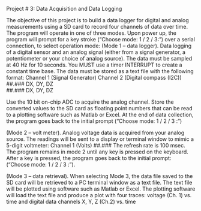 Project # 3: Data Acquisition and Data Logging


The objective of this project is to build a data logger for digital and analog measurements using a SD card to record four channels of data over time. The program will operate in one of three modes. Upon power up, the program will prompt for a key stroke (“Choose mode: 1 / 2 / 3:”) over a serial connection, to select operation mode:
(Mode 1 – data logger).  Data logging of a digital sensor and an analog signal (either from a signal generator, a potentiometer or your choice of analog source). The data must be sampled at 40 Hz for 10 seconds. You MUST use a timer INTERRUPT to create a constant time base. The data must be stored as a text file with the following format:
Channel 1 (Signal Generator) 	Channel 2 (Digital compass (I2C))		
##.### 				DX, DY, DZ	
##.###				DX, DY, DZ			

Use the 10 bit on-chip ADC to acquire the analog channel. Store the converted values to the SD card as floating point numbers that can be read to a plotting software such as Matlab or Excel. At the end of data collection, the program goes back to the initial prompt (“Choose mode:  1 / 2 / 3 :”) 

(Mode 2 – volt meter). Analog voltage data is acquired from your analog source. The readings will be sent to a display or terminal window to mimic a 5-digit voltmeter:
Channel 1 (Volts)
##.###
The refresh rate is 100 msec. The program remains in mode 2 until any key is pressed on the keyboard. After a key is pressed, the program goes back to the initial prompt: (“Choose mode:  1 / 2 / 3 :”). 

(Mode 3 – data retrieval).  When selecting Mode 3, the data file saved to the SD card will be retrieved to a PC terminal window as a text file. The text file will be plotted using software such as Matlab or Excel. The plotting software will load the text file and produce a plot with four traces: voltage (Ch. 1) vs. time and digital data channels  X, Y, Z (Ch.2) vs. time 
